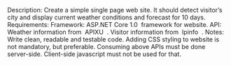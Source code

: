 Description:
Create a simple single page web site. It should detect visitor’s city and display current weather conditions and forecast for 10 days.
Requirements:
Framework:
ASP.NET Core 1.0
​
framework for website.
API:
Weather information from 
​
APIXU
​
.
Visitor information from 
​
Ipinfo
​
.
Notes:
Write clean, readable and testable code. Adding CSS styling to website is not mandatory, but preferable. Consuming above APIs must be done server-side. Client-side javascript must not be used for that.
